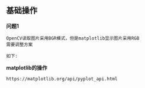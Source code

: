## 基础操作
<b>问题1</b>

    OpenCV读取图片采用BGR模式，但是matplotlib显示图片采用RGB
    需要调整方案
    
    如下:
    
    
 
<b>matplotlib的操作</b>

    https://matplotlib.org/api/pyplot_api.html
    

